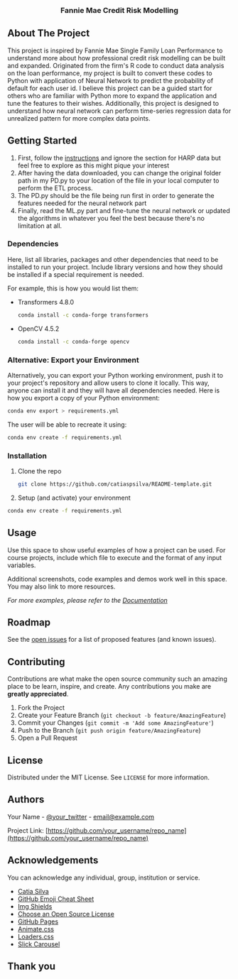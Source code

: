 <!-- PROJECT LOGO -->
<br />
<p align="center">
  <a href="https://github.com/tobibui1904/Fannie-Mae-Credit-Risk-Modelling">
  </a>

  <h3 align="center">Fannie Mae Credit Risk Modelling</h3>

<!-- ABOUT THE PROJECT -->
## About The Project

This project is inspired by Fannie Mae Single Family Loan Performance to understand more about how professional credit risk modelling can be built and expanded. Originated
from the firm's R code to conduct data analysis on the loan performance, my project is built to convert these codes to Python with application of Neural Network to predict
the probability of default for each user id. I believe this project can be a guided start for others who are familiar with Python more to expand the application and tune the
features to their wishes. Additionally, this project is designed to understand how neural network can perform time-series regression data for unrealized pattern for more complex
data points.


<!-- GETTING STARTED -->
## Getting Started

1. First, follow the [instructions](https://capitalmarkets.fanniemae.com/media/9066/display) and ignore the section for HARP data but feel free to explore as this might pique your interest
2. After having the data downloaded, you can change the original folder path in my PD.py to your location of the file in your local computer to perform the ETL process.
3. The PD.py should be the file being run first in order to generate the features needed for the neural network part
4. Finally, read the ML.py part and fine-tune the neural network or updated the algorithms in whatever you feel the best because there's no limitation at all.

### Dependencies

Here, list all libraries, packages and other dependencies that need to be installed to run your project. Include library versions and how they should be installed if a special requirement is needed.

For example, this is how you would list them:
* Transformers 4.8.0
  ```sh
  conda install -c conda-forge transformers
  ```
* OpenCV 4.5.2
  ```sh
  conda install -c conda-forge opencv
  ```
### Alternative: Export your Environment

Alternatively, you can export your Python working environment, push it to your project's repository and allow users to clone it locally. This way, anyone can install it and they will have all dependencies needed. Here is how you export a copy of your Python environment:

  ```sh
  conda env export > requirements.yml
  ```

The user will be able to recreate it using:

  ```sh
  conda env create -f requirements.yml
  ```

### Installation

1. Clone the repo
   ```sh
   git clone https://github.com/catiaspsilva/README-template.git
   ```
2. Setup (and activate) your environment
  ```sh
  conda env create -f requirements.yml
  ```

<!-- USAGE EXAMPLES -->
## Usage

Use this space to show useful examples of how a project can be used. For course projects, include which file to execute and the format of any input variables.

Additional screenshots, code examples and demos work well in this space. You may also link to more resources.

_For more examples, please refer to the [Documentation](https://example.com)_

<!-- ROADMAP -->
## Roadmap

See the [open issues](https://github.com/catiaspsilva/README-template/issues) for a list of proposed features (and known issues).

<!-- CONTRIBUTING -->
## Contributing

Contributions are what make the open source community such an amazing place to be learn, inspire, and create. Any contributions you make are **greatly appreciated**.

1. Fork the Project
2. Create your Feature Branch (`git checkout -b feature/AmazingFeature`)
3. Commit your Changes (`git commit -m 'Add some AmazingFeature'`)
4. Push to the Branch (`git push origin feature/AmazingFeature`)
5. Open a Pull Request


<!-- LICENSE -->
## License

Distributed under the MIT License. See `LICENSE` for more information.


<!-- Authors -->
## Authors

Your Name - [@your_twitter](https://twitter.com/your_username) - email@example.com

Project Link: [https://github.com/your_username/repo_name](https://github.com/your_username/repo_name)


<!-- ACKNOWLEDGEMENTS -->
## Acknowledgements

You can acknowledge any individual, group, institution or service.
* [Catia Silva](https://faculty.eng.ufl.edu/catia-silva/)
* [GitHub Emoji Cheat Sheet](https://www.webpagefx.com/tools/emoji-cheat-sheet)
* [Img Shields](https://shields.io)
* [Choose an Open Source License](https://choosealicense.com)
* [GitHub Pages](https://pages.github.com)
* [Animate.css](https://daneden.github.io/animate.css)
* [Loaders.css](https://connoratherton.com/loaders)
* [Slick Carousel](https://kenwheeler.github.io/slick)

## Thank you

<!-- If this is useful: [![Buy me a coffee](https://www.buymeacoffee.com/assets/img/guidelines/download-assets-sm-1.svg)](https://www.buymeacoffee.com/catiaspsilva) -->
